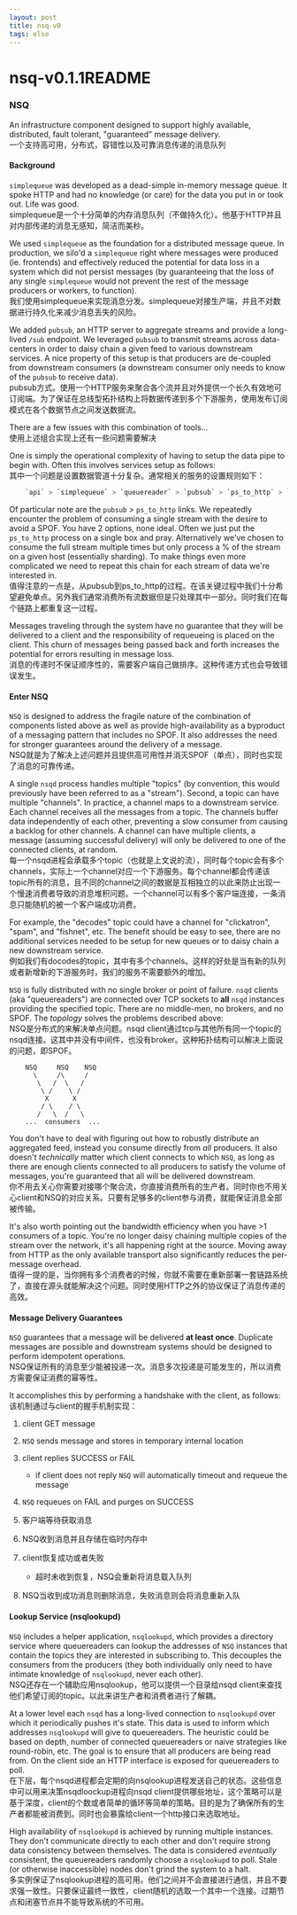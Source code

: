```yaml
--- 
layout: post 
title: nsq-v0 
tags: else 
---
```

# nsq-v0.1.1README
### NSQ

An infrastructure component designed to support highly available, distributed, fault tolerant, "guaranteed" message delivery.    
一个支持高可用，分布式，容错性以及可靠消息传递的消息队列    

#### Background

`simplequeue` was developed as a dead-simple in-memory message queue. It spoke HTTP and had no knowledge (or care) for the data you put in or took out. Life was good.    
simplequeue是一个十分简单的内存消息队列（不做持久化）。他基于HTTP并且对内部传递的消息无感知，简洁而美秒。    

We used `simplequeue` as the foundation for a distributed message queue. In production, we silo'd a `simplequeue` right where messages were produced (ie. frontends) and effectively reduced the potential for data loss in a system which did not persist messages (by guaranteeing that the loss of any single `simplequeue` would not prevent the rest of the message producers or workers, to function).    
我们使用simplequeue来实现消息分发。simplequeue对接生产端，并且不对数据进行持久化来减少消息丢失的风险。    

We added `pubsub`, an HTTP server to aggregate streams and provide a long-lived `/sub` endpoint. We leveraged `pubsub` to transmit streams across data-centers in order to daisy chain a given feed to various downstream services. A nice property of this setup is that producers are de-coupled from downstream consumers (a downstream consumer only needs to know of the `pubsub` to receive data).    
pubsub方式。使用一个HTTP服务来聚合各个流并且对外提供一个长久有效地可订阅端。为了保证在总线型拓扑结构上将数据传递到多个下游服务，使用发布订阅模式在各个数据节点之间发送数据流。    

There are a few issues with this combination of tools...    
使用上述组合实现上还有一些问题需要解决    

One is simply the operational complexity of having to setup the data pipe to begin with. Often this involves services setup as follows:    
其中一个问题是设置数据管道十分复杂。通常相关的服务的设置规则如下：    
```c
    `api` > `simplequeue` > `queuereader` > `pubsub` > `ps_to_http` > `simplequeue` > `queuereader`
```

Of particular note are the `pubsub` > `ps_to_http` links. We repeatedly encounter the problem of consuming a single stream with the desire to avoid a SPOF. You have 2 options, none ideal. Often we just put the `ps_to_http` process on a single box and pray. Alternatively we've chosen to consume the full stream multiple times but only process a % of the stream on a given host (essentially sharding). To make things even more complicated we need to repeat this chain for each stream of data we're interested in.    
值得注意的一点是，从pubsub到ps_to_http的过程。在该关键过程中我们十分希望避免单点。另外我们通常消费所有流数据但是只处理其中一部分。同时我们在每个链路上都重复这一过程。    

Messages traveling through the system have no guarantee that they will be delivered to a client and the responsibility of requeueing is placed on the client. This churn of messages being passed back and forth increases the potential for errors resulting in message loss.    
消息的传递时不保证顺序性的，需要客户端自己做排序。这种传递方式也会导致错误发生。    

#### Enter NSQ

`NSQ` is designed to address the fragile nature of the combination of components listed above as well as provide high-availability as a byproduct of a messaging pattern that includes no SPOF. It also addresses the need for stronger guarantees around the delivery of a message.    
NSQ就是为了解决上述问题并且提供高可用性并消灭SPOF（单点），同时也实现了消息的可靠传递。    

A single `nsqd` process handles multiple "topics" (by convention, this would previously have been referred to as a "stream"). Second, a topic can have multiple "channels". In practice, a channel maps to a downstream service. Each channel receives all the messages from a topic. The channels buffer data independently of each other, preventing a slow consumer from causing a backlog for other channels. A channel can have multiple clients, a message (assuming successful delivery) will only be delivered to one of the connected clients, at random.    
每一个nsqd进程会承载多个topic（也就是上文说的流），同时每个topic会有多个channels，实际上一个channel对应一个下游服务。每个channel都会传递该topic所有的消息，且不同的channel之间的数据是互相独立的以此来防止出现一个慢速消费者导致的消息堆积问题。一个channel可以有多个客户端连接，一条消息只能随机的被一个客户端成功消费。    

For example, the "decodes" topic could have a channel for "clickatron", "spam", and "fishnet", etc. The benefit should be easy to see, there are no additional services needed to be setup for new queues or to daisy chain a new downstream service.    
例如我们有docodes的topic，其中有多个channels。这样的好处是当有新的队列或者新增新的下游服务时，我们的服务不需要额外的增加。    

`NSQ` is fully distributed with no single broker or point of failure. `nsqd` clients (aka "queuereaders") are connected over TCP sockets to **all** `nsqd` instances providing the specified topic. There are no middle-men, no brokers, and no SPOF. The *topology* solves the problems described above:    
NSQ是分布式的来解决单点问题。nsqd client通过tcp与其他所有同一个topic的nsqd连接。这其中并没有中间件，也没有broker。这种拓扑结构可以解决上面说的问题，即SPOF。    
```
    NSQ     NSQ    NSQ
      \     /\     /
       \   /  \   /
        \ /    \ /
         X      X
        / \    / \
       /   \  /   \
    ...  consumers  ...
```

You don't have to deal with figuring out how to robustly distribute an aggregated feed, instead you consume directly from *all* producers. It also doesn't *technically* matter which client connects to which `NSQ`, as long as there are enough clients connected to all producers to satisfy the volume of messages, you're guaranteed that all will be delivered downstream.    
你不用去关心你需要对接哪个聚合流，你直接消费所有的生产者。同时你也不用关心client和NSQ的对应关系。只要有足够多的client参与消费，就能保证消息全部被传输。    

It's also worth pointing out the bandwidth efficiency when you have >1 consumers of a topic. You're no longer daisy chaining multiple copies of the stream over the network, it's all happening right at the source. Moving away from HTTP as the only available transport also significantly reduces the per-message overhead.    
值得一提的是，当你拥有多个消费者的时候，你就不需要在重新部署一套链路系统了，直接在源头就能解决这个问题。同时使用HTTP之外的协议保证了消息传递的高效。    

#### Message Delivery Guarantees

`NSQ` guarantees that a message will be delivered **at least once**. Duplicate messages are possible and downstream systems should be designed to perform idempotent operations.    
NSQ保证所有的消息至少能被投递一次。消息多次投递是可能发生的，所以消费方需要保证消费的幂等性。    

It accomplishes this by performing a handshake with the client, as follows:    
该机制通过与client的握手机制实现：    

  1. client GET message
  2. `NSQ` sends message and stores in temporary internal location
  3. client replies SUCCESS or FAIL
     * if client does not reply `NSQ` will automatically timeout and requeue the message
  4. `NSQ` requeues on FAIL and purges on SUCCESS

1. 客户端等待获取消息
2. NSQ收到消息并且存储在临时内存中
3. client恢复成功或者失败
    * 超时未收到恢复，NSQ会重新将消息载入队列
4. NSQ当收到成功消息则删除消息，失败消息则会将消息重新入队

#### Lookup Service (nsqlookupd)

`NSQ` includes a helper application, `nsqlookupd`, which provides a directory service where queuereaders can lookup the addresses of `NSQ` instances that contain the topics they are interested in subscribing to. This decouples the consumers from the producers (they both individually only need to have intimate knowledge of `nsqlookupd`, never each other).    
NSQ还存在一个辅助应用nsqlookup，他可以提供一个目录给nsqd client来查找他们希望订阅的topic。以此来讲生产者和消费者进行了解耦。    

At a lower level each `nsqd` has a long-lived connection to `nsqlookupd` over which it periodically pushes it's state. This data is used to inform which addresses `nsqlookupd` will give to queuereaders. The heuristic could be based on depth, number of connected queuereaders or naive strategies like round-robin, etc. The goal is to ensure that all producers are being read from.  On the client side an HTTP interface is exposed for queuereaders to poll.    
在下层，每个nsqd进程都会定期的向nsqlookup进程发送自己的状态。这些信息中可以用来决策nsqdloockup进程向nsqd client提供哪些地址，这个策略可以是基于深度，client的个数或者简单的循环等简单的策略。目的是为了确保所有的生产者都能被消费到。同时也会暴露给client一个http接口来选取地址。    

High availability of `nsqlookupd` is achieved by running multiple instances. They don't communicate directly to each other and don't require strong data consistency between themselves. The data is considered *eventually* consistent, the queuereaders randomly choose a `nsqlookupd` to poll. Stale (or otherwise inaccessible) nodes don't grind the system to a halt.    
多实例保证了nsqlookup进程的高可用。他们之间并不会直接进行通信，并且不要求强一致性。只要保证最终一致性，client随机的选取一个其中一个连接。过期节点和闭塞节点并不能导致系统的不可用。        
